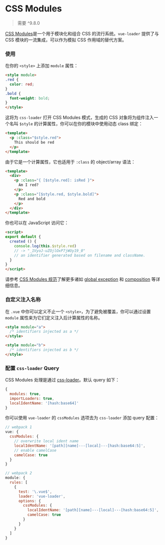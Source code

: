 # CSS Modules

> 需要 ^9.8.0

[CSS Modules](https://github.com/css-modules/css-modules)是一个用于模块化和组合 CSS 的流行系统。`vue-loader` 提供了与 CSS 模块的一流集成，可以作为模拟 CSS 作用域的替代方案。

### 使用

在你的 `<style>` 上添加 `module` 属性：

``` html
<style module>
.red {
  color: red;
}
.bold {
  font-weight: bold;
}
</style>
```

这将为 `css-loader` 打开 CSS Modules 模式，生成的 CSS 对象将为组件注入一个名叫 `$style` 的计算属性，你可以在你的模块中使用动态 class 绑定：

``` html
<template>
  <p :class="$style.red">
    This should be red
  </p>
</template>
```

由于它是一个计算属性，它也适用于 `:class` 的 object/array 语法：

``` html
<template>
  <div>
    <p :class="{ [$style.red]: isRed }">
      Am I red?
    </p>
    <p :class="[$style.red, $style.bold]">
      Red and bold
    </p>
  </div>
</template>
```

你也可以在 JavaScript 访问它：

``` html
<script>
export default {
  created () {
    console.log(this.$style.red)
    // -> "_1VyoJ-uZOjlOxP7jWUy19_0"
    // an identifier generated based on filename and className.
  }
}
</script>
```

请参考 [CSS Modules 规范](https://github.com/css-modules/css-modules)了解更多诸如 [global exception](https://github.com/css-modules/css-modules#exceptions) 和 [composition](https://github.com/css-modules/css-modules#composition) 等详细信息。

### 自定义注入名称

在 `.vue` 中你可以定义不止一个 `<style>`，为了避免被覆盖，你可以通过设置 `module` 属性来为它们定义注入后计算属性的名称。

``` html
<style module="a">
  /* identifiers injected as a */
</style>

<style module="b">
  /* identifiers injected as b */
</style>
```

### 配置 `css-loader` Query

CSS Modules 处理是通过 [css-loader](https://github.com/webpack/css-loader)。默认 query 如下：

``` js
{
  modules: true,
  importLoaders: true,
  localIdentName: '[hash:base64]'
}
```

你可以使用 `vue-loader` 的 `cssModules` 选项去为 `css-loader` 添加 query 配置：

``` js
// webpack 1
vue: {
  cssModules: {
    // overwrite local ident name
    localIdentName: '[path][name]---[local]---[hash:base64:5]',
    // enable camelCase
    camelCase: true
  }
}

// webpack 2
module: {
  rules: [
    {
      test: '\.vue$',
      loader: 'vue-loader',
      options: {
        cssModules: {
          localIdentName: '[path][name]---[local]---[hash:base64:5]',
          camelCase: true
        }
      }
    }
  ]
}
```
